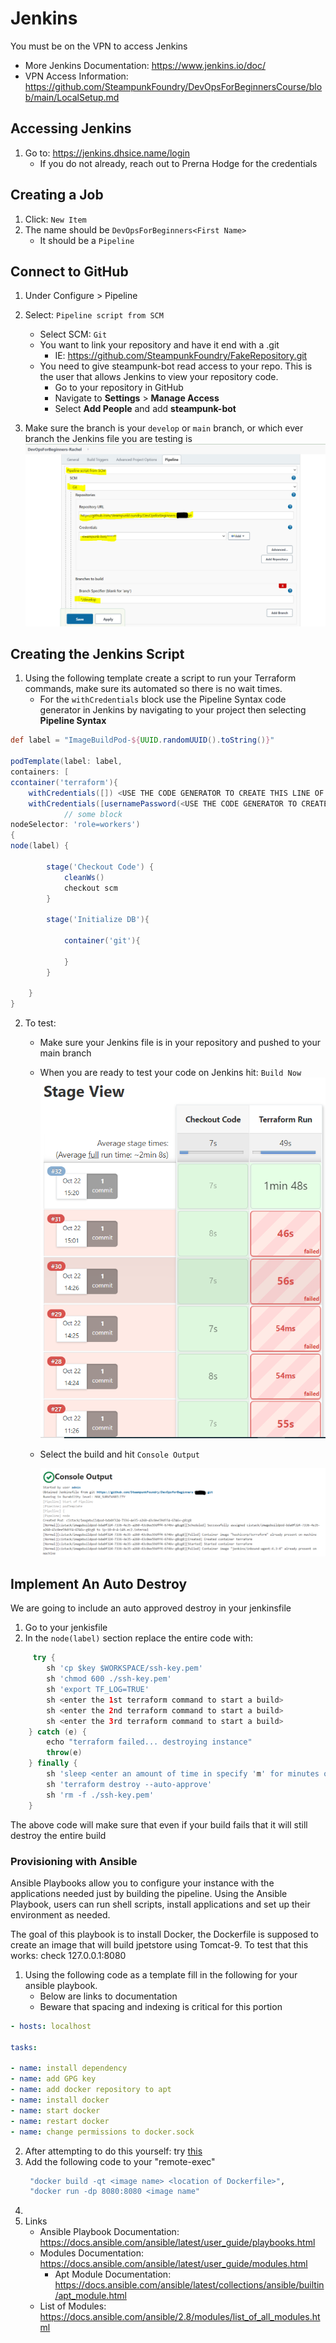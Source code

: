 # Jenkins

You must be on the VPN to access Jenkins
+ More Jenkins Documentation: https://www.jenkins.io/doc/
+ VPN Access Information: https://github.com/SteampunkFoundry/DevOpsForBeginnersCourse/blob/main/LocalSetup.md

## Accessing Jenkins


1. Go to: https://jenkins.dhsice.name/login
   + If you do not already, reach out to Prerna Hodge for the credentials

## Creating a Job

1. Click: `New Item`
2. The name should be `DevOpsForBeginners<First Name>`
   + It should be a `Pipeline`
    
## Connect to GitHub

1. Under Configure > Pipeline
2. Select: `Pipeline script from SCM`
   + Select SCM: `Git`
   + You want to link your repository and have it end with a .git
      + IE: https://github.com/SteampunkFoundry/FakeRepository.git
   + You need to give steampunk-bot read access to your repo. This is the user that allows Jenkins to view your 
     repository code. 
        - Go to your repository in GitHub
        - Navigate to **Settings** > **Manage Access**
        - Select **Add People** and add **steampunk-bot**

3. Make sure the branch is your `develop` or `main` branch, or which ever branch the Jenkins file you are testing is
   ![Configure](https://github.com/SteampunkFoundry/DevOpsForBeginnersCourse/blob/main/imgs/PipelineSetup_jenkins.PNG)

## Creating the Jenkins Script

1. Using the following template create a script to run your Terraform commands, make sure its automated so there is no wait times.
   + For the `withCredentials` block use the Pipeline Syntax code generator in Jenkins by navigating to your project
     then selecting **Pipeline Syntax** 
    

```groovy
def label = "ImageBuildPod-${UUID.randomUUID().toString()}"

podTemplate(label: label,
containers: [
ccontainer('terraform'){
    withCredentials([]) <USE THE CODE GENERATOR TO CREATE THIS LINE OF CODE WITH KEY CREDITIALS>
    withCredentials([usernamePassword(<USE THE CODE GENERATOR TO CREATE AWS ACCESS WITH JEFFAWS>) {
            // some block
nodeSelector: 'role=workers')
{
node(label) {

        stage('Checkout Code') {
            cleanWs()
            checkout scm
        }

        stage('Initialize DB'){

            container('git'){

            }
        }

    }
}
```
2. To test:
   + Make sure your Jenkins file is in your repository and pushed to your main branch
   + When you are ready to test your code on Jenkins hit: `Build Now`
     ![Builds](https://github.com/SteampunkFoundry/DevOpsForBeginnersCourse/blob/main/imgs/Builds_jenkins.PNG)
   + Select the build and hit `Console Output`

     ![Output](https://github.com/SteampunkFoundry/DevOpsForBeginnersCourse/blob/main/imgs/ConsoleOutput_jenkins.PNG)
   
## Implement An Auto Destroy

We are going to include an auto approved destroy in your jenkinsfile
1. Go to your jenkisfile
2. In the ```node(label)``` section replace the entire code with:
```groovy
     try {
        sh 'cp $key $WORKSPACE/ssh-key.pem'
        sh 'chmod 600 ./ssh-key.pem'
        sh 'export TF_LOG=TRUE'
        sh <enter the 1st terraform command to start a build>
        sh <enter the 2nd terraform command to start a build>
        sh <enter the 3rd terraform command to start a build>
    } catch (e) {
        echo "terraform failed... destroying instance"
        throw(e)
    } finally {
        sh 'sleep <enter an amount of time in specify 'm' for minutes otherwise defaults to seconds'>'
        sh 'terraform destroy --auto-approve'
        sh 'rm -f ./ssh-key.pem'
    }
```
The above code will make sure that even if your build fails that it will still destroy the entire build


### Provisioning with Ansible

Ansible Playbooks allow you to configure your instance with the applications needed just by building the pipeline. Using the Ansible Playbook, users can run shell scripts, install applications and set up their environment as needed.

The goal of this playbook is to install Docker, the Dockerfile is supposed to create an image that will build jpetstore using Tomcat-9. To test that this works: check 127.0.0.1:8080
1. Using the following code as a template fill in the following for your ansible playbook.
   + Below are links to documentation
   + Beware that spacing and indexing is critical for this portion
    
```yaml
- hosts: localhost

tasks:

- name: install dependency
- name: add GPG key
- name: add docker repository to apt
- name: install docker
- name: start docker
- name: restart docker
- name: change permissions to docker.sock

```
2. After attempting to do this yourself: try [this](https://medium.com/@pierangelo1982/install-docker-with-ansible-d078ad7b0a54)
3. Add the following code to your "remote-exec"
    ```terraform
     "docker build -qt <image name> <location of Dockerfile>",
     "docker run -dp 8080:8080 <image name"
     ```
4. 
5. Links
   + Ansible Playbook Documentation: https://docs.ansible.com/ansible/latest/user_guide/playbooks.html
   + Modules Documentation: https://docs.ansible.com/ansible/latest/user_guide/modules.html
       + Apt Module Documentation: https://docs.ansible.com/ansible/latest/collections/ansible/builtin/apt_module.html
   + List of Modules: https://docs.ansible.com/ansible/2.8/modules/list_of_all_modules.html


